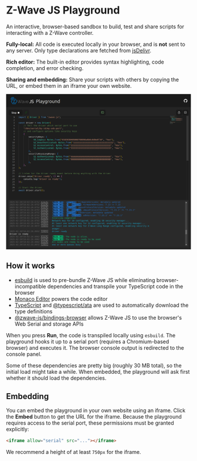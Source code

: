 # Z-Wave JS Playground

An interactive, browser-based sandbox to build, test and share scripts for interacting with a Z-Wave controller.

**Fully-local:** All code is executed locally in your browser, and is **not** sent to any server. Only type declarations are fetched from [jsDelivr](https://www.jsdelivr.com/).

**Rich editor:** The built-in editor provides syntax highlighting, code completion, and error checking.

**Sharing and embedding:** Share your scripts with others by copying the URL, or embed them in an iframe your own website.

![Screenshot](./docs/screenshot.png)

## How it works

- [esbuild](https://esbuild.github.io/) is used to pre-bundle Z-Wave JS while eliminating browser-incompatible dependencies and transpile your TypeScript code in the browser
- [Monaco Editor](https://microsoft.github.io/monaco-editor/) powers the code editor
- [TypeScript](https://www.npmjs.com/package/typescript) and [@typescript/ata](https://www.npmjs.com/package/@typescript/ata) are used to automatically download the type definitions
- [@zwave-js/bindings-browser](https://www.npmjs.com/package/@zwave-js/bindings-browser) allows Z-Wave JS to use the browser's Web Serial and storage APIs

When you press **Run**, the code is transpiled locally using `esbuild`. The playground hooks it up to a serial port (requires a Chromium-based browser) and executes it. The browser console output is redirected to the console panel.

Some of these dependencies are pretty big (roughly 30 MB total), so the initial load might take a while. When embedded, the playground will ask first whether it should load the dependencies.

## Embedding

You can embed the playground in your own website using an iframe. Click the **Embed** button to get the URL for the iframe. Because the playground requires access to the serial port, these permissions must be granted explicitly:
```html
<iframe allow="serial" src="..."></iframe>
```

We recommend a height of at least `750px` for the iframe.
